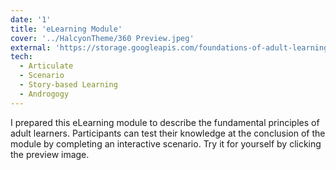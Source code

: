 ```yaml
---
date: '1'
title: 'eLearning Module'
cover: '../HalcyonTheme/360 Preview.jpeg'
external: 'https://storage.googleapis.com/foundations-of-adult-learning-theory/Portfolio/Adult%20Learning%20360%20copy/index.html#/'
tech:
  - Articulate
  - Scenario
  - Story-based Learning
  - Androgogy
---
```


I prepared this eLearning module to describe the fundamental principles of adult learners. Participants can test their knowledge at the conclusion of the module by completing an interactive scenario. Try it for yourself by clicking the preview image.
